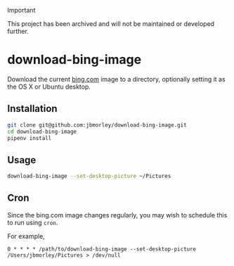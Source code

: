 > [!IMPORTANT]
> 
> This project has been archived and will not be maintained or developed further.

# download-bing-image

Download the current [bing.com](https://bing.com) image to a directory, optionally setting it as the OS X or Ubuntu desktop.

## Installation

```bash
git clone git@github.com:jbmorley/download-bing-image.git
cd download-bing-image
pipenv install
```

Usage
-----

```bash
download-bing-image --set-desktop-picture ~/Pictures
```

Cron
----

Since the bing.com image changes regularly, you may wish to schedule this to run using `cron`.

For example,

```cron
0 * * * * /path/to/download-bing-image --set-desktop-picture /Users/jbmorley/Pictures > /dev/null
```

